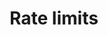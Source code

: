 ---
title: Rate limits
product-type: "connect"
content-type: "api-doc"
order: 5

anchor: "rate-limit-overview"

sections:
  - content: |
      A [rate limit](https://en.wikipedia.org/wiki/Rate_limiting){:target="new"} defines the maximum number of requests, over a period of time, that can be made to the Connect API.

      Rate limits are enforced for endpoints that can return large amounts of data or may require polling to identify updates. To ensure all API consumers receive the same high quality experience, Stitch employs rate limits to ensure API stability and availability.

  - title: "Rate limit application"
    anchor: "rate-limits--application"
    content: |
      Stitch imposes a limit on the number of requests that can be made for a given client ID over a period of time. The number of requests and the time period over which requests can be made varies by resource type.

      Endpoints are grouped based on resource type. Usage counting towards the rate limit for a resource type is aggregated across requests made to all endpoints in the resource type group.

      For example: The **Extractions** and **Loads** endpoints are part of the **Jobs** resource. Requests made to any extraction- or load-based endpoint counts towards the rate limit usage for the **Jobs** resource type.

  - title: "Rate limit types"
    anchor: "rate-limits--types"
    content: |
      The resource type for an endpoint determines how many API requests can be made for a given time period. Refer to the table below for details about resource types and the endpoints that are subject to rate limits.

      **Note**: Only endpoints subject to rate limiting are listed in the table. If an endpoint isn't listed, rate limiting is not currently applicable for that endpoint.
      
      <table class="attribute-list">
      <tr>
      <td width="20%; fixed" align="right">
      <strong>Resource type</strong>
      </td>
      <td>
      <strong>API requests</strong>
      </td>
      <td>
      <strong>Time period</strong>
      </td>
      <td>
      <strong>Affected endpoints</strong>
      </td>
      </tr>
      {% assign rate-limits = site.data.connect.rate-limits %}
      {% for resource-type in rate-limits.resource-types %}
      {% assign this-resource = rate-limits[resource-type.id] %}
      <tr>
      <td align="right">
      <p id ="{{ resource-type.id | append: "--resource-type" }}">{{ this-resource.type | capitalize }}</p>
      </td>
      <td>
      {{ this-resource.request-limit }}
      </td>
      <td>
      {{ this-resource.total-time }} {{ this-resource.time-interval | append: "s" }}
      </td>
      <td>
      <ul style="margin-top: 0px;">
      {% assign connect-endpoints = site.developer-files | where:"content-type","api-endpoint" %}
      {% assign endpoints = connect-endpoints | where:"rate-limit-type",resource-type.id %}

      {% for endpoint in endpoints %}
      <li>
      <a href="#{{ endpoint.key }}">{{ endpoint.method | upcase }} {{ endpoint.short-url | flatify }}</a>
      </li>
      {% endfor %}
      </ul>
      </td>
      </tr>
      {% endfor %}
      </table>

  - title: "Avoid rate limiting violations"
    anchor: "rate-limits--avoid-violations"
    content: |
      Currently, Stitch takes a **DTRT (Do The Right Thing)** approach to enforcing rate limits. There isn't functionality built into the API to programmatically enforce rate limits, but this may change in the future. We're trusting everyone to be good API consumers.

      If a client repeatedly exceeds rate limits, Stitch may block that client from accessing rate limited endpoints.

      To avoid rate limit violations, we recommend making requests only for the data you need, only when you need it. Additionally, distribute requests to ensure you stay within the maximum number of requests during the allowed time period for the endpoint.
---